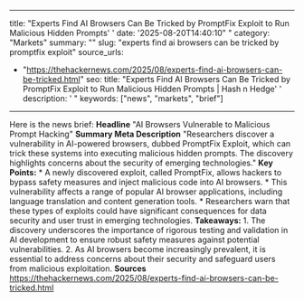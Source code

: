 ﻿---

title: "Experts Find AI Browsers Can Be Tricked by PromptFix Exploit to Run Malicious Hidden Prompts''
date: '2025-08-20T14:40:10""
category: "Markets"
summary: ""
slug: "experts find ai browsers can be tricked by promptfix exploit"
source_urls:
  - "https://thehackernews.com/2025/08/experts-find-ai-browsers-can-be-tricked.html"
seo:
  title: "Experts Find AI Browsers Can Be Tricked by PromptFix Exploit to Run Malicious Hidden Prompts | Hash n Hedge''
  description: '"
  keywords: ["news", "markets", "brief"]

---
Here is the news brief:  **Headline** "AI Browsers Vulnerable to Malicious Prompt Hacking"  **Summary Meta Description** "Researchers discover a vulnerability in AI-powered browsers, dubbed PromptFix Exploit, which can trick these systems into executing malicious hidden prompts. The discovery highlights concerns about the security of emerging technologies."  **Key Points:**  * A newly discovered exploit, called PromptFix, allows hackers to bypass safety measures and inject malicious code into AI browsers. * This vulnerability affects a range of popular AI browser applications, including language translation and content generation tools. * Researchers warn that these types of exploits could have significant consequences for data security and user trust in emerging technologies.  **Takeaways:**  1. The discovery underscores the importance of rigorous testing and validation in AI development to ensure robust safety measures against potential vulnerabilities. 2. As AI browsers become increasingly prevalent, it is essential to address concerns about their security and safeguard users from malicious exploitation.  **Sources** https://thehackernews.com/2025/08/experts-find-ai-browsers-can-be-tricked.html 
